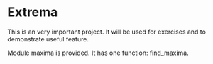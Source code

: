 # Extrema

This is an very important project.
It will be used for exercises and to demonstrate useful feature.



Module maxima is provided.
It has one function: find_maxima.
